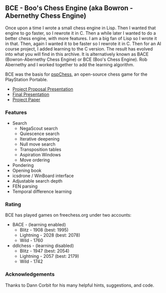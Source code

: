 ## BCE - Boo's Chess Engine (aka Bowron - Abernethy Chess Engine)

Once upon a time I wrote a small chess engine in Lisp.  Then I wanted
that engine to go faster, so I rewrote it in C.  Then a while later I
wanted to do a better chess engine, with more features.  I am a big
fan of Lisp so I wrote it in that.  Then, again I wanted it to be
faster so I rewrote it in C.  Then for an AI course project, I added
learning to the C version.  The result has evolved into what you will
find in this archive. It is alternatively known as BACE (Bowron-Abernethy Chess Engine) or BCE (Boo's Chess Engine).  Rob Abernethy and I worked together to add the learning algorithm.

BCE was the basis for [pspChess](https://github.com/cwbowron/pspchess), an open-source chess game for the PlayStation Portable.

* [Project Proposal Presentation](doc/BACE_proposal.ppt)
* [Final Presentation](doc/BACE_final_presentation.ppt)
* [Project Paper](doc/BACE.pdf)

### Features

* Search
  * NegaScout search
  * Quiescence search
  * Iterative deepening
  * Null move search
  * Transposition tables
  * Aspiration Windows
  * Move ordering
* Pondering
* Opening book
* icsdrone / WinBoard interface
* Adjustable search depth
* FEN parsing
* Temporal difference learning

### Rating 

BCE has played games on freechess.org under two accounts:
* BACE - (learning enabled)
   * Blitz - 1908 (best: 1995)
   * Lightning - 2028 (best: 2078)
   * Wild - 1760
* ddlchess - (learning disabled)
   * Blitz - 1947 (best: 2054)
   * Lightning - 2057 (best: 2179)
   * Wild - 1742
   
### Acknowledgements

Thanks to Dann Corbit for his many helpful hints, suggestions, and
code. 
